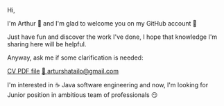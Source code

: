 <p>Hi,</p>
<p>I'm Arthur 👋 and I'm glad to welcome you on my GitHub account 🙂</p>
<p>Just have fun and discover the work I've done, I hope that knowledge I'm sharing here will be helpful.</p>
<p>Anyway, ask me if some clarification is needed: </p>

<a href="https://github.com/ArturShatailo/ArturShatailo/blob/main/CV_Software_engineer_java_Artur_Shatailo_ph.pdf">CV PDF file</a>
<a href="mailto:arturshatailo@gmail.com">📧 arturshatailo@gmail.com</a>
<p></p>
I'm interested in ☕️ Java software engineering and now, I'm looking for Junior position in ambitious team of professionals 😏 
